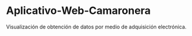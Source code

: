 # Aplicativo-Web-Camaronera
Visualización de obtención de datos por medio de adquisición electrónica.
